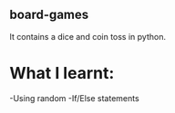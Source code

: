 ## board-games
It contains a dice and coin toss in python.
# What I learnt:
 -Using random
 -If/Else statements
